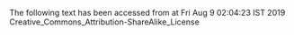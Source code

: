 The following text has been accessed from at Fri Aug 9 02:04:23 IST 2019
Creative_Commons_Attribution-ShareAlike_License
